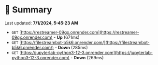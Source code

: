 # 📖 Summary
Last updated: **7/1/2024, 5:45:23 AM**

- `GET` [https://restreamer-09gx.onrender.com](https://restreamer-09gx.onrender.com) - **Up** (671ms)
- `GET` [https://filestreambot-b5k6.onrender.com/](https://filestreambot-b5k6.onrender.com/) - **Down** (285ms)
- `GET` [https://jupyterlab-python3-12-3.onrender.com](https://jupyterlab-python3-12-3.onrender.com) - **Down** (269ms)
